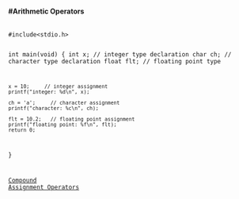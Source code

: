 <h4>#Arithmetic Operators</h4>
<p></p>
<code>
#include&lt;stdio.h&gt;

int main(void) {
	int x;       // integer type declaration
	char ch;     // character type declaration
	float flt;   // floating point type
	
	x = 10;     // integer assignment
	printf("integer: %d\n", x);
	
	ch = 'a';     // character assignment
	printf("character: %c\n", ch);
	
	flt = 10.2;   // floating point assignment
	printf("floating point: %f\n", flt);
	return 0;
}

<a href="#" class="post pull-right btn btn-sm btn-info" id="compound_assignment_operators">Compound Assignment Operators <span class="glyphicon glyphicon-forward"></span></a><br><br><br><br><br>
